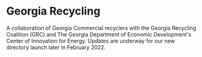 # Georgia Recycling

A collaboration of Georgia Commercial recyclers with the Georgia Recycling Coalition (GRC) and The Georgia Department of Economic Development's Center of Innovation for Energy. Updates are underway for our new directory launch later in February 2022.
